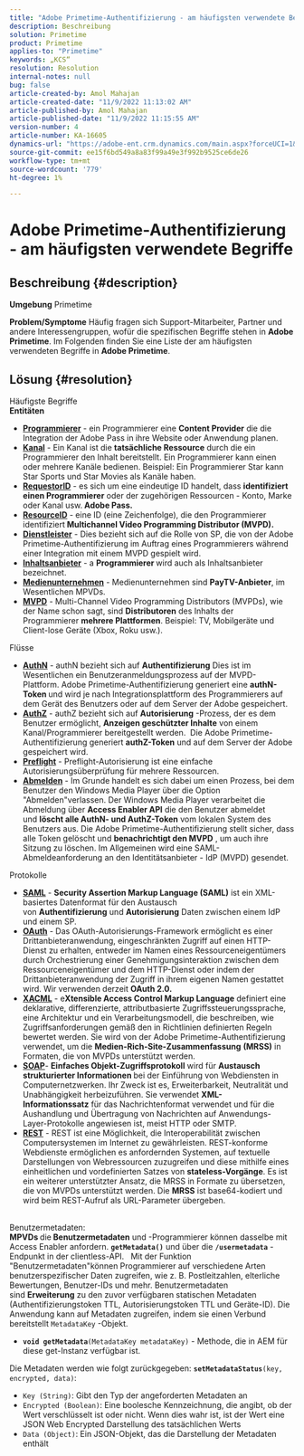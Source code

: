 ```yaml
---
title: "Adobe Primetime-Authentifizierung - am häufigsten verwendete Begriffe"
description: Beschreibung
solution: Primetime
product: Primetime
applies-to: "Primetime"
keywords: „KCS“
resolution: Resolution
internal-notes: null
bug: false
article-created-by: Amol Mahajan
article-created-date: "11/9/2022 11:13:02 AM"
article-published-by: Amol Mahajan
article-published-date: "11/9/2022 11:15:55 AM"
version-number: 4
article-number: KA-16605
dynamics-url: "https://adobe-ent.crm.dynamics.com/main.aspx?forceUCI=1&pagetype=entityrecord&etn=knowledgearticle&id=4f62ba74-1f60-ed11-9561-6045bd006268"
source-git-commit: ee15f6bd549a8a83f99a49e3f992b9525ce6de26
workflow-type: tm+mt
source-wordcount: '779'
ht-degree: 1%

---
```


# Adobe Primetime-Authentifizierung - am häufigsten verwendete Begriffe

## Beschreibung {#description}

<b>Umgebung</b>
Primetime


<b>Problem/Symptome</b>
Häufig fragen sich Support-Mitarbeiter, Partner und andere Interessengruppen, wofür die spezifischen Begriffe stehen in <b>Adobe Primetime</b>. Im Folgenden finden Sie eine Liste der am häufigsten verwendeten Begriffe in <b>Adobe Primetime</b>.


## Lösung {#resolution}

Häufigste Begriffe<br>
<b>Entitäten</b>

- <u><b>Programmierer</b></u> - ein Programmierer eine <b>Content Provider</b> die die Integration der Adobe Pass in ihre Website oder Anwendung planen.
- <u><b>Kanal</b></u> - Ein Kanal ist die <b>tatsächliche Ressource</b> durch die ein Programmierer den Inhalt bereitstellt. Ein Programmierer kann einen oder mehrere Kanäle bedienen. Beispiel: Ein Programmierer Star kann Star Sports und Star Movies als Kanäle haben.
- <u><b>RequestorID</b></u> - es sich um eine eindeutige ID handelt, dass <b>identifiziert einen Programmierer</b> oder der zugehörigen Ressourcen - Konto, Marke oder Kanal usw.<b> Adobe Pass. </b>
- <u><b>ResourceID</b></u> - eine ID (eine Zeichenfolge), die den Programmierer identifiziert<b> Multichannel Video Programming Distributor (MVPD). </b>
- <u><b>Dienstleister</b></u> - Dies bezieht sich auf die Rolle von SP, die von der Adobe Primetime-Authentifizierung im Auftrag eines Programmierers während einer Integration mit einem MVPD gespielt wird.
- <u><b>Inhaltsanbieter</b></u> - a <b>Programmierer </b>wird auch als Inhaltsanbieter bezeichnet.
- <u><b>Medienunternehmen</b></u> - Medienunternehmen sind <b>PayTV-Anbieter</b>, im Wesentlichen MPVDs.
- <u><b>MVPD</b></u> - Multi-Channel Video Programming Distributors (MVPDs), wie der Name schon sagt, sind <b>Distributoren</b> des Inhalts der Programmierer <b>mehrere Plattformen</b>. Beispiel: TV, Mobilgeräte und Client-lose Geräte (Xbox, Roku usw.).

Flüsse
- <u><b>AuthN</b></u> - authN bezieht sich auf <b>Authentifizierung</b> Dies ist im Wesentlichen ein Benutzeranmeldungsprozess auf der MVPD-Plattform. Adobe Primetime-Authentifizierung generiert eine <b>authN-Token </b>und wird je nach Integrationsplattform des Programmierers auf dem Gerät des Benutzers oder auf dem Server der Adobe gespeichert.
- <u><b>AuthZ</b></u> - authZ bezieht sich auf <b>Autorisierung</b> -Prozess, der es dem Benutzer ermöglicht, <b>Anzeigen geschützter Inhalte</b> von einem Kanal/Programmierer bereitgestellt werden.  Die Adobe Primetime-Authentifizierung generiert <b>authZ-Token</b> und auf dem Server der Adobe gespeichert wird.
- <u><b>Preflight</b></u> - Preflight-Autorisierung ist eine einfache Autorisierungsüberprüfung für mehrere Ressourcen.
- <u><b>Abmelden</b></u> - Im Grunde handelt es sich dabei um einen Prozess, bei dem Benutzer den Windows Media Player über die Option &quot;Abmelden&quot;verlassen. Der Windows Media Player verarbeitet die Abmeldung über <b>Access Enabler API</b> die den Benutzer abmeldet und <b>löscht alle AuthN- und AuthZ-Token</b> vom lokalen System des Benutzers aus. Die Adobe Primetime-Authentifizierung stellt sicher, dass alle Token gelöscht und <b>benachrichtigt den MVPD</b> , um auch ihre Sitzung zu löschen. Im Allgemeinen wird eine SAML-Abmeldeanforderung an den Identitätsanbieter - IdP (MVPD) gesendet.



Protokolle
- <b><u>SAML</u></b> - <b>Security Assertion Markup Language (SAML)</b> ist ein XML-basiertes Datenformat für den Austausch von <b>Authentifizierung</b> und <b>Autorisierung</b> Daten zwischen einem IdP und einem SP.
- <u><b>OAuth</b></u> - Das OAuth-Autorisierungs-Framework ermöglicht es einer Drittanbieteranwendung, eingeschränkten Zugriff auf einen HTTP-Dienst zu erhalten, entweder im Namen eines Ressourceneigentümers durch Orchestrierung einer Genehmigungsinteraktion zwischen dem Ressourceneigentümer und dem HTTP-Dienst oder indem der Drittanbieteranwendung der Zugriff in ihrem eigenen Namen gestattet wird. Wir verwenden derzeit <b>OAuth 2.0.</b>
- <b><u>XACML</u></b> - e<b>Xtensible Access Control Markup Language</b> definiert eine deklarative, differenzierte, attributbasierte Zugriffssteuerungssprache, eine Architektur und ein Verarbeitungsmodell, die beschreiben, wie Zugriffsanforderungen gemäß den in Richtlinien definierten Regeln bewertet werden. Sie wird von der Adobe Primetime-Authentifizierung verwendet, um die <b>Medien-Rich-Site-Zusammenfassung</b> <b>(MRSS)</b> in Formaten, die von MVPDs unterstützt werden.
- <b><u>SOAP</u></b>- <b>Einfaches Objekt-Zugriffsprotokoll</b> wird für <b>Austausch strukturierter Informationen </b>bei der Einführung von Webdiensten in Computernetzwerken. Ihr Zweck ist es, Erweiterbarkeit, Neutralität und Unabhängigkeit herbeizuführen. Sie verwendet <b>XML-Informationssatz</b> für das Nachrichtenformat verwendet und für die Aushandlung und Übertragung von Nachrichten auf Anwendungs-Layer-Protokolle angewiesen ist, meist HTTP oder SMTP.
- <u><b>REST</b></u> - REST ist eine Möglichkeit, die Interoperabilität zwischen Computersystemen im Internet zu gewährleisten. REST-konforme Webdienste ermöglichen es anfordernden Systemen, auf textuelle Darstellungen von Webressourcen zuzugreifen und diese mithilfe eines einheitlichen und vordefinierten Satzes von <b>stateless-Vorgänge</b>. Es ist ein weiterer unterstützter Ansatz, die MRSS in Formate zu übersetzen, die von MVPDs unterstützt werden. Die <b>MRSS</b> ist base64-kodiert und wird beim REST-Aufruf als URL-Parameter übergeben.

<br>Benutzermetadaten:<br>
<b>MPVDs </b>die<b> Benutzermetadaten</b> und -Programmierer können dasselbe mit Access Enabler anfordern. <b>`getMetadata()`</b> und über die <b>`/usermetadata`</b> -Endpunkt in der clientless-API.
 
Mit der Funktion &quot;Benutzermetadaten&quot;können Programmierer auf verschiedene Arten benutzerspezifischer Daten zugreifen, wie z. B. Postleitzahlen, elterliche Bewertungen, Benutzer-IDs und mehr. Benutzermetadaten sind <b>Erweiterung</b> zu den zuvor verfügbaren statischen Metadaten (Authentifizierungstoken TTL, Autorisierungstoken TTL und Geräte-ID). Die Anwendung kann auf Metadaten zugreifen, indem sie einen Verbund bereitstellt `MetadataKey` -Objekt.

- <b>`void getMetadata`</b>`(MetadataKey metadataKey)` - Methode, die in AEM für diese get-Instanz verfügbar ist.


Die Metadaten werden wie folgt zurückgegeben: <b>`setMetadataStatus`</b>`(key, encrypted, data)`:

- `Key (String)`: Gibt den Typ der angeforderten Metadaten an
- `Encrypted (Boolean)`: Eine boolesche Kennzeichnung, die angibt, ob der Wert verschlüsselt ist oder nicht. Wenn dies wahr ist, ist der Wert eine JSON Web Encrypted Darstellung des tatsächlichen Werts
- `Data (Object)`: Ein JSON-Objekt, das die Darstellung der Metadaten enthält



